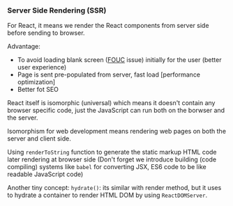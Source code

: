 ### Server Side Rendering (SSR)

For React, it means we render the React components from server side before sending to browser.

Advantage: 
  - To avoid loading blank screen (<a href="https://en.wikipedia.org/wiki/Flash_of_unstyled_content" target="blank">FOUC</a> issue) initially for the user (better user experience) 
  - Page is sent pre-populated from server, fast load [performance optimization]
  - Better fot SEO

React itself is isomorphic (universal) which means it doesn't contain any browser specific code, just the JavaScript can run both on the borwser and the server.

Isomorphism for web development means rendering web pages on both the server and client side.

Using `renderToString` function to generate the static markup HTML code later rendering at browser side
(Don't forget we introduce building (code compiling) systems like `babel` for converting JSX, ES6 code to be like readable JavaScript code)

<!-- Good reference: https://www.youtube.com/watch?v=NwyQONeqRXA -->

Another tiny concept: `hydrate()`: its similar with render method, but it uses to hydrate a container to render HTML DOM by using `ReactDOMServer`.
